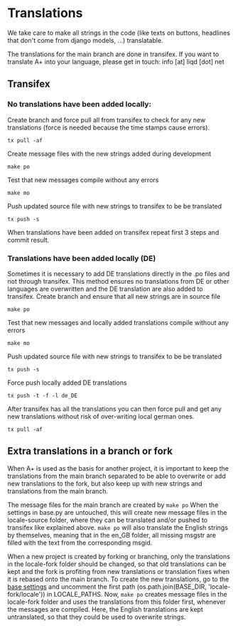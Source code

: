 # Translations

We take care to make all strings in the code (like texts on buttons, headlines that don't come from django models, ...) translatable.

The translations for the main branch are done in transifex. If you want to translate A+ into your language, please get in touch: info [at] liqd [dot] net

## Transifex
### No translations have been added locally:
Create branch and force pull all from transifex to check for any new translations
(force is needed because the time stamps cause errors).

`tx pull -af`

Create message files with the new strings added during development

`make po`

Test that new messages compile without any errors

`make mo`

Push updated source file with new strings to transifex to be be translated

`tx push -s`

When translations have been added on transifex repeat first 3 steps and commit
result.

### Translations have been added locally (DE)
Sometimes it is necessary to add DE translations directly in the .po files and
not through transifex. This method ensures no translations from DE or other
languages are overwritten and the DE translation are also added to transifex.
Create branch and ensure that all new strings are in source file

`make po`

Test that new messages and locally added translations compile without any errors

`make mo`

Push updated source file with new strings to transifex to be be translated

`tx push -s`

Force push locally added DE translations

`tx push -t -f -l de_DE`

After transifex has all the translations you can then force pull and get any new
translations without risk of over-writing local german ones.

`tx pull -af`


## Extra translations in a branch or fork
When A+ is used as the basis for another project, it is important to keep
the translations from the main branch separated to be able to overwrite or
add new translations to the fork, but also keep up with new strings and
translations from the main branch.

The message files for the main branch are created by
`make po`
When the settings in base.py are untouched, this will create new message
files in the locale-source folder, where they can be translated and/or
pushed to transifex like explained above.
`make po` will also translate the English strings by themselves, meaning
that in the en_GB folder, all missing msgstr are filled with the text from
the corresponding msgid.

When a new project is created by forking or branching, only the
translations in the locale-fork folder should be changed, so that old
translations can be kept and the fork is profiting from new translations
or translation fixes when it is rebased onto the main branch.
To create the new translations, go to the
[base settings](https://github.com/liqd/adhocracy-plus/blob/master/adhocracy-plus/config/settings/base.py)
and uncomment the first path
(os.path.join(BASE_DIR, 'locale-fork/locale')) in LOCALE_PATHS.
Now, `make po` creates message files in the locale-fork folder and
uses the translations from this folder first, whenever the messages are
compiled.
Here, the English translations are kept untranslated, so that they could
be used to overwrite strings.
